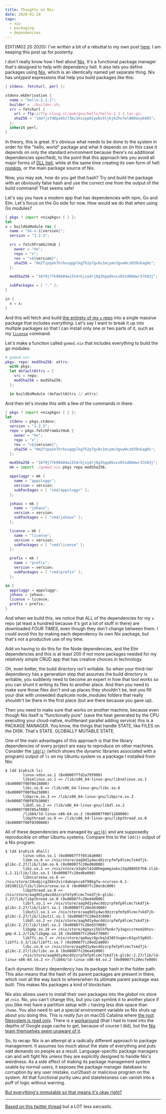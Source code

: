 ```yaml
---
title: Thoughts on Nix
date: 2020-01-28
tags:
  - nix
  - packaging
  - dependencies
---
```


EDIT(M02 20 2020): I've written a bit of a rebuttal to my own post
[here](https://xeiaso.net/blog/i-was-wrong-about-nix-2020-02-10). I am
keeping this post up for posterity.

I don't really know how I feel about [Nix][nix]. It's a functional package
manager that's designed to help with dependency hell. It also lets you define
packages using [Nix][nixlang], which is an identically named yet separate thing.
Nix has _untyped_ expressions that help you build packages like this:

[nix]: https://nixos.org/nix/
[nixlang]: https://nixos.org/nix/manual/#chap-writing-nix-expressions

```nix
{ stdenv, fetchurl, perl }:

stdenv.mkDerivation {
  name = "hello-2.1.1";
  builder = ./builder.sh;
  src = fetchurl {
    url = ftp://ftp.nluug.nl/pub/gnu/hello/hello-2.1.1.tar.gz;
    sha256 = "1md7jsfd8pa45z73bz1kszpp01yw6x5ljkjk2hx7wl800any6465";
  };
  inherit perl;
}
```

In theory, this is great. It's obvious what needs to be done to the system in
order for the "hello, world" package and what it depends on (in this case it
depends on only the standard environment because there's no additional
dependencies specified), to the point that this approach lets you avoid all
major forms of [DLL hell][dllhell], while at the same time creating its own form
of hell: [nixpkgs][nixpkgs], or the main package source of Nix.

[dllhell]: https://en.wikipedia.org/wiki/DLL_Hell
[nixpkgs]: https://nixos.org/nixpkgs/manual/

Now, you may ask, how do you get that hash? Try and build the package with an
obviously false hash and use the correct one from the output of the build
command! That seems safe!

Let's say you have a modern app that has dependencies with npm, Go and Elm.
Let's focus on the Go side for now. How would we do that when using Go modules?

```nix
{ pkgs ? import <nixpkgs> { } }:
let
x = buildGoModule rec {
  name = "Xe-x-${version}";
  version = "1.2.3";

  src = fetchFromGitHub {
    owner = "Xe";
    repo = "x";
    rev = "v${version}";
    sha256 = "0m2fzpqxk7hrbxsgqplkg7h2p7gv6s1miymv3gvw0cz039skag0s";
  };

  modSha256 = "1879j77k96684wi554rkjxydrj8g3hpp0kvxz03sd8dmwr3lh83j"; 

  subPackages = [ "." ]; 
}

in {
  x = x;
}
```

And this will fetch and build [the entirety of my `x` repo][Xex] into a single
massive package that includes _everything_. Let's say I want to break it up into
multiple packages so that I can install only one or two parts of it, such as my
[`license`][Xelicense] command:

[Xex]: https://github.com/Xe/x
[Xelicense]: https://github.com/Xe/x/blob/master/cmd/license/main.go

Let's make a function called `gomod.nix` that includes everything to build the
go modules:

```nix
# gomod.nix
pkgs: repo: modSha256: attrs:
  with pkgs;
  let defaultAttrs = {
    src = repo;
    modSha256 = modSha256;
  };

  in buildGoModule (defaultAttrs // attrs)
```

And then let's invoke this with a few of the commands in there:

```nix
{ pkgs ? import <nixpkgs> { } }:
let
  stdenv = pkgs.stdenv;
  version = "1.2.3";
  repo = pkgs.fetchFromGitHub {
    owner = "Xe";
    repo = "x";
    rev = "v${version}";
    sha256 = "0m2fzpqxk7hrbxsgqplkg7h2p7gv6s1miymv3gvw0cz039skag0s";
  };

  modSha256 = "1879j77k96684wi554rkjxydrj8g3hpp0kvxz03sd8dmwr3lh83j";
  mk = import ./gomod.nix pkgs repo modSha256;

  appsluggr = mk {
    name = "appsluggr";
    version = version;
    subPackages = [ "cmd/appsluggr" ];
  };

  johaus = mk {
    name = "johaus";
    version = version;
    subPackages = [ "cmd/johaus" ];
  };

  license = mk {
    name = "license";
    version = version;
    subPackages = [ "cmd/license" ];
  };

  prefix = mk {
    name = "prefix";
    version = version;
    subPackages = [ "cmd/prefix" ];
  };

in {
  appsluggr = appsluggr;
  johaus = johaus;
  license = license;
  prefix = prefix;
}
```

And when we build this, we notice that ALL of the dependencies for my `x` repo
(at least a hundred because it's got a lot of stuff in there) are downloaded
_FOUR TIMES_, even though they don't change between them. I could avoid this by
making each dependency its own Nix package, but that's not a productive use of
my time.

Add on having to do this for the Node dependencies, and the Elm dependencies and
this is at least 200 if not more packages needed for my relatively simple CRUD
app that has creative choices in technology.

Oh, even better, the build directory isn't writable. So when your third-tier
dependency has a generation step that assumes the build directory is writable,
you suddenly need to become an expert in how that tool works so you can shunt it
writing its files to another place. And then you need to make sure those files
don't end up places they shouldn't be, lest you fill your disk with unneeded
duplicate node\_modules folders that really shouldn't be there in the first
place (but are there because you gave up).

Then you need to make sure that works on another machine, because even though
Nix itself is "functionally pure" (save the heat generated by the CPU executing
your cloud-native, multitenant parallel adding service) this is a PACKAGE
MANAGER. You know, the things that handle STATE, like FILES on the DISK. That's
STATE. GLOBALLY MUTABLE STATE.

One of the main advantages of this approach is that the library dependencies of
every project are easy to reproduce on other machines. Consider the
[`ldd(1)`][ldd1] (which shows the dynamic libraries associated with a program)
output of `ls` on my Ubuntu system vs a package I installed from Nix:

[ldd1]: https://man7.org/linux/man-pages/man1/ldd.1.html

```console
$ ldd $(which ls)
        linux-vdso.so.1 (0x00007ffd2a79f000)
        libselinux.so.1 => /lib/x86_64-linux-gnu/libselinux.so.1 (0x00007f00f0e16000)
        libc.so.6 => /lib/x86_64-linux-gnu/libc.so.6 (0x00007f00f0a25000)
        libpcre.so.3 => /lib/x86_64-linux-gnu/libpcre.so.3 (0x00007f00f07b3000)
        libdl.so.2 => /lib/x86_64-linux-gnu/libdl.so.2 (0x00007f00f05af000)
        /lib64/ld-linux-x86-64.so.2 (0x00007f00f1260000)
        libpthread.so.0 => /lib/x86_64-linux-gnu/libpthread.so.0 (0x00007f00f0390000)
```

All of these dependencies are managed by [`apt(8)`][apt8] and are supposedly
reproducible on other Ubuntu systems. Compare this to the `ldd(1)` output of a
Nix program:

[apt8]: https://manpages.ubuntu.com/manpages/bionic/man8/apt.8.html

```
$ ldd $(which dhall)
        linux-vdso.so.1 (0x00007fff0516a000)
        libm.so.6 => /nix/store/aag9d1y4wcddzzrpfmfp9lcmc7skd7jk-glibc-2.27/lib/libm.so.6 (0x00007fc20ed8d000)
        libz.so.1 => /nix/store/a3q9zl42d0hmgwmgzwkxi5qd88055fh8-zlib-1.2.11/lib/libz.so.1 (0x00007fc20ed6e000)
        libncursesw.so.6 => /nix/store/24xdpjcg2bkn2virdabnpncx6f98kgfw-ncurses-6.1-20190112/lib/libncursesw.so.6 (0x00007fc20ec8c000)
        libpthread.so.0 => /nix/store/aag9d1y4wcddzzrpfmfp9lcmc7skd7jk-glibc-2.27/lib/libpthread.so.0 (0x00007fc20ed4d000)
        librt.so.1 => /nix/store/aag9d1y4wcddzzrpfmfp9lcmc7skd7jk-glibc-2.27/lib/librt.so.1 (0x00007fc20ed43000)
        libutil.so.1 => /nix/store/aag9d1y4wcddzzrpfmfp9lcmc7skd7jk-glibc-2.27/lib/libutil.so.1 (0x00007fc20ed3c000)
        libdl.so.2 => /nix/store/aag9d1y4wcddzzrpfmfp9lcmc7skd7jk-glibc-2.27/lib/libdl.so.2 (0x00007fc20ed37000)
        libgmp.so.10 => /nix/store/4gmyxj5blhfbn6c7y3agxczrmsm2bhzv-gmp-6.1.2/lib/libgmp.so.10 (0x00007fc20ebf7000)
        libffi.so.7 => /nix/store/qa8wyi9pckq1d3853sgmcc61gs53g0d3-libffi-3.3/lib/libffi.so.7 (0x00007fc20ed2a000)
        libc.so.6 => /nix/store/aag9d1y4wcddzzrpfmfp9lcmc7skd7jk-glibc-2.27/lib/libc.so.6 (0x00007fc20ea41000)
        /nix/store/aag9d1y4wcddzzrpfmfp9lcmc7skd7jk-glibc-2.27/lib/ld-linux-x86-64.so.2 => /lib64/ld-linux-x86-64.so.2 (0x00007fc20ecfe000)
```

Each dynamic library dependency has its package hash in the folder path. This
also means that the hash of its parent packages are present in there, which root
all the way back to where/when its ultimate parent package was built. This makes
Nix packages a kind of blockchain.

Nix also allows users to install their own packages into the _global_ nix store
at `/nix`. No, you can't change this, but you can symlink it to another place if
you (like me) have a partition setup with `/` having less disk space than
`/home`. You also need to set a special environment variable so Nix shuts up
about you doing this. This is _really fun_ on macOS Catalina where [the root
filesystem is read only][catalinareadonly]. There is a
[workaround][nixcatalinahack] (that I had to trawl into the depths of Google
page cache to get, because of course I did), but the [Nix team themselves seem
unaware of it][nixcatalinabug]. 

[catalinareadonly]: https://support.apple.com/en-ca/HT210650
[nixcatalinahack]: https://webcache.googleusercontent.com/search?q=cache:lbaImO5JBJ4J:https://tutorials.technology/tutorials/using-nix-with-catalina.html+&cd=3&hl=en&ct=clnk&gl=ca
[nixcatalinabug]: https://github.com/NixOS/nix/issues/2925

So, to recap: Nix is an attempt at a radically different approach to package
management. It assumes too much about the state of everything and puts odd
demands on people as a result. Language-specific package managers can and will
fight Nix unless they are explicitly designed to handle Nix's weirdness. As a
side effect of making its package management system usable by normal users, it
exposes the package manager database to corruption by any user mistake,
curl2bash or malicious program on the system. All that functional purity uwu and
statelessness can vanish into a puff of logic without warning.

[But everything's immutable so that means it's okay
right?](https://utcc.utoronto.ca/~cks/space/blog/tech/RealWorldIsMutable)

---

[Based on this twitter
thread](https://twitter.com/theprincessxena/status/1221949146787209216?s=21) but
a LOT less sarcastic.
